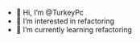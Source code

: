 - 👋 Hi, I’m @TurkeyPc
- 👀 I’m interested in refactoring
- 🌱 I’m currently learning refactoring

<!---
TurkeyPc/TurkeyPc is a ✨ special ✨ repository because its `README.md` (this file) appears on your GitHub profile.
You can click the Preview link to take a look at your changes.
--->
